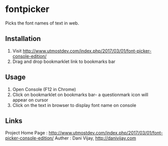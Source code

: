 # fontpicker
Picks the font names of text in web.

## Installation
1. Visit http://www.utmostdev.com/index.php/2017/03/01/font-picker-console-edition/
2. Drag and drop bookmarklet link to bookmarks bar

## Usage
1. Open Console (F12 in Chrome)
2. Click on bookmarklet on bookmarks bar- a questionmark icon will appear on cursor
3. Click on the text in browser to display font name on console

## Links
Project Home Page : http://www.utmostdev.com/index.php/2017/03/01/font-picker-console-edition/
Auther : Dani Vijay, http://danivijay.com
